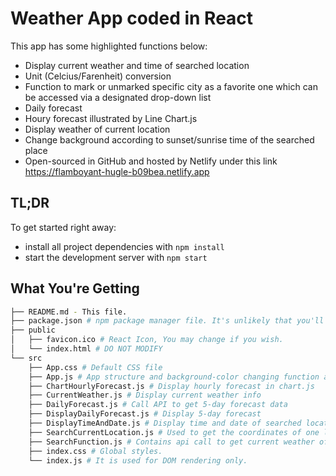 # Weather App coded in React

This app has some highlighted functions below:
* Display current weather and time of searched location
* Unit (Celcius/Farenheit) conversion
* Function to mark or unmarked specific city as a favorite one which can be accessed via a designated drop-down list
* Daily forecast
* Houry forecast illustrated by Line Chart.js
* Display weather of current location
* Change background according to sunset/sunrise time of the searched place
* Open-sourced in GitHub and hosted by Netlify under this link https://flamboyant-hugle-b09bea.netlify.app

## TL;DR

To get started right away:

* install all project dependencies with `npm install`
* start the development server with `npm start`

## What You're Getting
```bash
├── README.md - This file.
├── package.json # npm package manager file. It's unlikely that you'll need to modify this.
├── public
│   ├── favicon.ico # React Icon, You may change if you wish.
│   └── index.html # DO NOT MODIFY
└── src
    ├── App.css # Default CSS file 
    ├── App.js # App structure and background-color changing function according to sunrise and sunset time
    ├── ChartHourlyForecast.js # Display hourly forecast in chart.js
    ├── CurrentWeather.js # Display current weather info 
    ├── DailyForecast.js # Call API to get 5-day forecast data
    ├── DisplayDailyForecast.js # Display 5-day forecast
    ├── DisplayTimeAndDate.js # Display time and date of searched location    
    ├── SearchCurrentLocation.js # Used to get the coordinates of one location    
    ├── SearchFunction.js # Contains api call to get current weather of city in state
    ├── index.css # Global styles.
    └── index.js # It is used for DOM rendering only.
```
